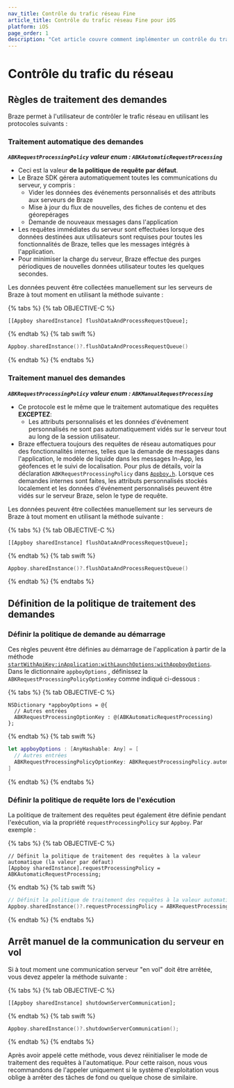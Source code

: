```yaml
---
nav_title: Contrôle du trafic réseau Fine
article_title: Contrôle du trafic réseau Fine pour iOS
platform: iOS
page_order: 1
description: "Cet article couvre comment implémenter un contrôle du trafic réseau fin pour votre application iOS"
---
```


# Contrôle du trafic du réseau

## Règles de traitement des demandes

Braze permet à l'utilisateur de contrôler le trafic réseau en utilisant les protocoles suivants :

### Traitement automatique des demandes

__*`ABKRequestProcessingPolicy` valeur enum : `ABKAutomaticRequestProcessing`*__

- Ceci est la valeur **de la politique de requête par défaut**.
- Le Braze SDK gérera automatiquement toutes les communications du serveur, y compris :
    - Vider les données des événements personnalisés et des attributs aux serveurs de Braze
    - Mise à jour du flux de nouvelles, des fiches de contenu et des géorepérages
    - Demande de nouveaux messages dans l'application
- Les requêtes immédiates du serveur sont effectuées lorsque des données destinées aux utilisateurs sont requises pour toutes les fonctionnalités de Braze, telles que les messages intégrés à l'application.
- Pour minimiser la charge du serveur, Braze effectue des purges périodiques de nouvelles données utilisateur toutes les quelques secondes.

Les données peuvent être collectées manuellement sur les serveurs de Braze à tout moment en utilisant la méthode suivante :

{% tabs %}
{% tab OBJECTIVE-C %}

```objc
[[Appboy sharedInstance] flushDataAndProcessRequestQueue];
```

{% endtab %}
{% tab swift %}

```swift
Appboy.sharedInstance()?.flushDataAndProcessRequestQueue()
```

{% endtab %}
{% endtabs %}

### Traitement manuel des demandes

__*`ABKRequestProcessingPolicy` valeur enum : `ABKManualRequestProcessing`*__

- Ce protocole est le même que le traitement automatique des requêtes **EXCEPTEZ**:
    - Les attributs personnalisés et les données d'événement personnalisés ne sont pas automatiquement vidés sur le serveur tout au long de la session utilisateur.
- Braze effectuera toujours des requêtes de réseau automatiques pour des fonctionnalités internes, telles que la demande de messages dans l'application, le modèle de liquide dans les messages In-App, les géofences et le suivi de localisation. Pour plus de détails, voir la déclaration `ABKRequestProcessingPolicy` dans [`Appboy.h`][4]. Lorsque ces demandes internes sont faites, les attributs personnalisés stockés localement et les données d'événement personnalisés peuvent être vidés sur le serveur Braze, selon le type de requête.

Les données peuvent être collectées manuellement sur les serveurs de Braze à tout moment en utilisant la méthode suivante :

{% tabs %}
{% tab OBJECTIVE-C %}

```objc
[[Appboy sharedInstance] flushDataAndProcessRequestQueue];
```

{% endtab %}
{% tab swift %}

```swift
Appboy.sharedInstance()?.flushDataAndProcessRequestQueue()
```

{% endtab %}
{% endtabs %}

## Définition de la politique de traitement des demandes

### Définir la politique de demande au démarrage

Ces règles peuvent être définies au démarrage de l'application à partir de la méthode [`startWithApiKey:inApplication:withLaunchOptions:withAppboyOptions`][3]. Dans le dictionnaire `appboyOptions` , définissez la `ABKRequestProcessingPolicyOptionKey` comme indiqué ci-dessous :

{% tabs %}
{% tab OBJECTIVE-C %}

```objc
NSDictionary *appboyOptions = @{
  // Autres entrées
  ABKRequestProcessingOptionKey : @(ABKAutomaticRequestProcessing)
};
```

{% endtab %}
{% tab swift %}

```swift
let appboyOptions : [AnyHashable: Any] = [
  // Autres entrées
  ABKRequestProcessingPolicyOptionKey: ABKRequestProcessingPolicy.automaticRequestProcessing.rawValue
]
```

{% endtab %}
{% endtabs %}

### Définir la politique de requête lors de l'exécution

La politique de traitement des requêtes peut également être définie pendant l'exécution, via la propriété `requestProcessingPolicy` sur `Appboy`. Par exemple :

{% tabs %}
{% tab OBJECTIVE-C %}

```objc
// Définit la politique de traitement des requêtes à la valeur automatique (la valeur par défaut)
[Appboy sharedInstance].requestProcessingPolicy = ABKAutomaticRequestProcessing;
```

{% endtab %}
{% tab swift %}

```swift
// Définit la politique de traitement des requêtes à la valeur automatique (la valeur par défaut)
Appboy.sharedInstance()?.requestProcessingPolicy = ABKRequestProcessingPolicy.automaticRequestProcessing
```

{% endtab %}
{% endtabs %}

## Arrêt manuel de la communication du serveur en vol

Si à tout moment une communication serveur "en vol" doit être arrêtée, vous devez appeler la méthode suivante :

{% tabs %}
{% tab OBJECTIVE-C %}

```objc
[[Appboy sharedInstance] shutdownServerCommunication];
```

{% endtab %}
{% tab swift %}

```swift
Appboy.sharedInstance()?.shutdownServerCommunication();
```

{% endtab %}
{% endtabs %}

Après avoir appelé cette méthode, vous devez réinitialiser le mode de traitement des requêtes à l'automatique. Pour cette raison, nous vous recommandons de l'appeler uniquement si le système d'exploitation vous oblige à arrêter des tâches de fond ou quelque chose de similaire.

[3]: https://appboy.github.io/appboy-ios-sdk/docs/interface_appboy.html#aa9f1bd9e4a5c082133dd9cc344108b24
[4]: https://github.com/Appboy/appboy-ios-sdk/blob/master/AppboyKit/include/Appboy.h
